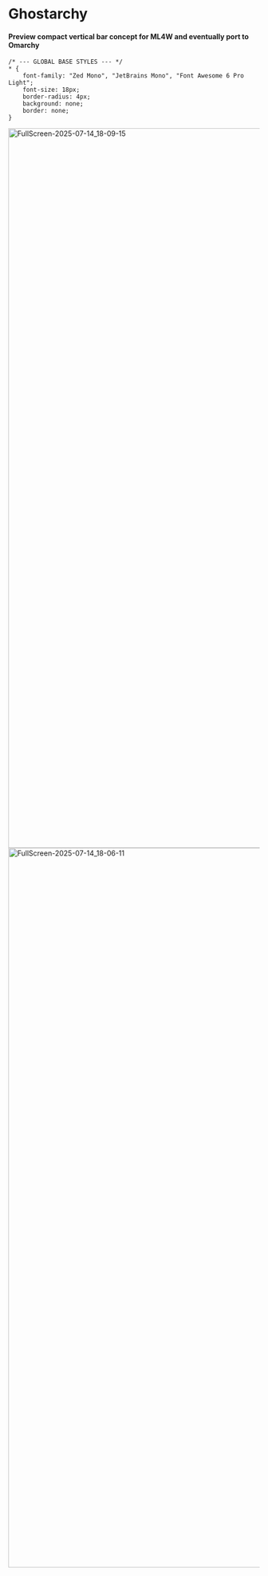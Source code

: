 # Ghostarchy
#### Preview compact vertical bar concept for ML4W and eventually port to Omarchy
```
/* --- GLOBAL BASE STYLES --- */
* {
    font-family: "Zed Mono", "JetBrains Mono", "Font Awesome 6 Pro Light";
    font-size: 18px;
    border-radius: 4px;
    background: none;
    border: none;
}
```
<img width="3440" height="1440" alt="FullScreen-2025-07-14_18-09-15" src="https://github.com/user-attachments/assets/1ec6a15e-9515-4faf-87bb-a97bb5fbae75" />
<img width="3440" height="1440" alt="FullScreen-2025-07-14_18-06-11" src="https://github.com/user-attachments/assets/cb61c458-c396-4c0e-b2c9-17b1add61c00" />
